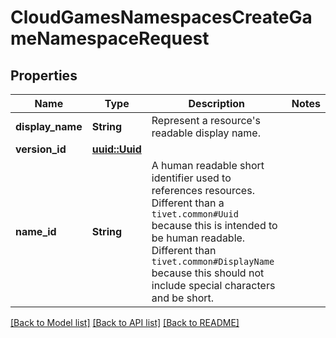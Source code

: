 # CloudGamesNamespacesCreateGameNamespaceRequest

## Properties

Name | Type | Description | Notes
------------ | ------------- | ------------- | -------------
**display_name** | **String** | Represent a resource's readable display name. | 
**version_id** | [**uuid::Uuid**](uuid::Uuid.md) |  | 
**name_id** | **String** | A human readable short identifier used to references resources. Different than a `tivet.common#Uuid` because this is intended to be human readable. Different than `tivet.common#DisplayName` because this should not include special characters and be short. | 

[[Back to Model list]](../README.md#documentation-for-models) [[Back to API list]](../README.md#documentation-for-api-endpoints) [[Back to README]](../README.md)


